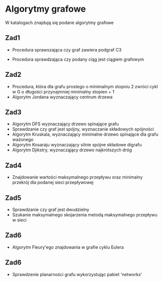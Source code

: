 # Algorytmy grafowe

W katalogach znajdują się podane algorytmy grafowe

## Zad1
- Procedura sprawszająca czy graf zawiera podgraf C3

- Procedura sprawdzająca czy podany ciąg jest ciągiem grafowym


## Zad2

- Procedura, która dla grafu prostego o minimalnym stopniu 2 zwróci cykl w G o długości przynajmniej minimalny stopien + 1
- Algorytm Jordana wyznaczający centrum drzewa

## Zad3
- Algorytm DFS wyznaczający drzewo spinające grafu
- Sprawdzanie czy graf jest spójny, wyznaczanie składowych spójności
- Algorytm Kruskala, wyznaczający minimalne drzewo spinające dla grafu ważonego
- Algorytm Kosaraju wyznaczający silnie spójne składowe digrafu
- Algorytm Djikstry, wyznacząjący drzewo najkrótszych dróg


## Zad4
- Znajdowanie wartości maksymalnego przepływu oraz minimalny przekrój dla podanej sieci przepływowej

## Zad5
- Sprawdzanie czy graf jest dwudzielny
- Szukanie maksymalnego skojarzenia metodą maksymalnego przepływu w sieci

## Zad6
- Algorytm Fleury'ego znajdowania w grafie cyklu Eulera

## Zad6
- Sprawdzenie planarności grafu wykorzystując pakiet 'networkx'